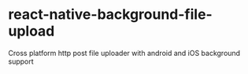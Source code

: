 # react-native-background-file-upload
Cross platform http post file uploader with android and iOS background support
